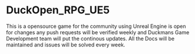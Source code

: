 # DuckOpen_RPG_UE5
This is a opensource game for the community using Unreal Engine is open for changes any push requests will be verified weekly and Duckmans Game Development team will put the continous updates. All the Docs will be maintained and issues will be solved every week.
